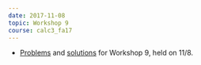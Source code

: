 ```yaml
---
date: 2017-11-08
topic: Workshop 9
course: calc3_fa17
---
```


- [Problems](http://ckottke.ncf.edu/calc3/workshop9.pdf) and [solutions](http://ckottke.ncf.edu/calc3/workshop9_solns.pdf) for Workshop 9, held on 11/8.
